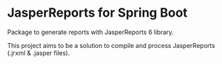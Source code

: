 # JasperReports for Spring Boot

Package to generate reports with JasperReports 6 library.

This project aims to be a solution to compile and process JasperReports (.jrxml & .jasper files).